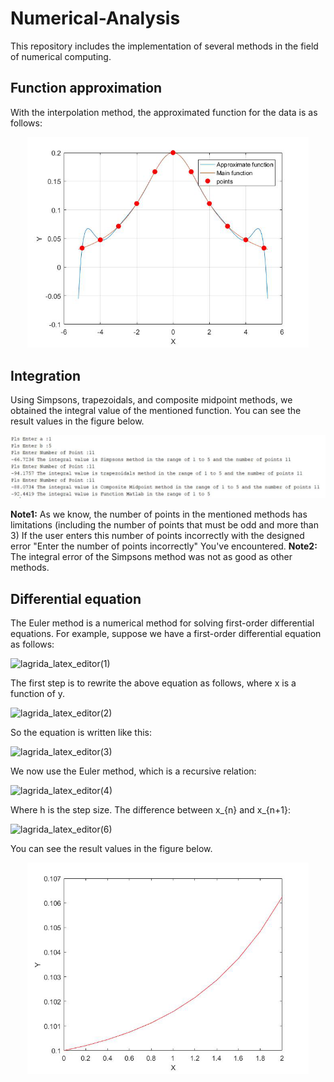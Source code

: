 # Numerical-Analysis
This repository includes the implementation of several methods in the field of numerical computing. 
## Function approximation 
With the interpolation method, the approximated function for the data is as follows: 
<p align="center"><img width=450 src="./images/result_fucntion_approximination.png" alt="Approximination Result."/></p>

## Integration
Using Simpsons, trapezoidals, and composite midpoint methods, we obtained the integral value of the mentioned function. You can see the result values in the figure below. 
<p align="center"><img width=850 src="./images/results_different_integral.png" alt="Approximination Result."/></p>

**Note1:** As we know, the number of points in the mentioned methods has limitations (including the number of points that must be odd and more than 3) If the user enters this number of points incorrectly with the designed error "Enter the number of points incorrectly" You've encountered.
**Note2:** The integral error of the Simpsons method was not as good as other methods.

## Differential equation
The Euler method is a numerical method for solving first-order differential equations. For example, suppose we have a first-order differential equation as follows: 
  
![lagrida_latex_editor(1)](https://user-images.githubusercontent.com/98729098/157078306-5f1d09fa-2be2-46dd-8534-06943e0c8d84.png)

The first step is to rewrite the above equation as follows, where x is a function of y. 

![lagrida_latex_editor(2)](https://user-images.githubusercontent.com/98729098/157079023-278a5e07-4537-4d1c-91c6-a26b0423a4df.png)

So the equation is written like this:

![lagrida_latex_editor(3)](https://user-images.githubusercontent.com/98729098/157081052-9f35aee8-f348-4b33-9461-1ad15eeb5f28.png)

We now use the Euler method, which is a recursive relation: 

![lagrida_latex_editor(4)](https://user-images.githubusercontent.com/98729098/157082481-c6da41ce-752e-4d13-b37c-7c4ff55b7de8.png)

Where h is the step size. The difference between x_{n} and x_{n+1}: 

![lagrida_latex_editor(6)](https://user-images.githubusercontent.com/98729098/157083253-de21e03d-3822-4670-89a8-c6f9331bfcf8.png)

You can see the result values in the figure below.

<p align="center"><img width=450 src="./images/result_euler_method.png" alt="Approximination Result."/></p>
